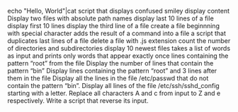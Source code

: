 echo "Hello, World"|cat 
script that displays confused smiley
display content
Display two files with absolute path names
display last 10 lines of a file
display first 10 lines
display the third line of a file
create a file beginnning with special character
adds the result of a command into a file
a script that duplicates last lines of a file
delete a file with .js extension
count the number of directories and subdirectories
display 10 newest files
 takes a list of words as input and prints only words that appear exactly once
lines containing the pattern “root” from the file
Display the number of lines that contain the pattern “bin”
Display lines containing the pattern “root” and 3 lines after them in the file
Display all the lines in the file /etc/passwd that do not contain the pattern “bin”.
Display all lines of the file /etc/ssh/sshd_config starting with a letter.
Replace all characters A and c from input to Z and e respectively.
Write a script that reverse its input.
